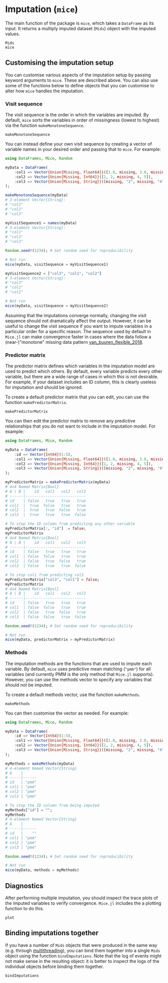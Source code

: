 # Imputation (`mice`)
The main function of the package is `mice`, which takes a `DataFrame` as its input. It returns a multiply imputed dataset (`Mids`) object with the imputed values.

```@docs
Mids
mice
```

## Customising the imputation setup
You can customise various aspects of the imputation setup by passing keyword arguments to `mice`. These are described above. You can also use some of the functions below to define objects that you can customise to alter how `mice` handles the imputation.

### Visit sequence
The visit sequence is the order in which the variables are imputed. By default, `mice` sorts the variables in order of missingness (lowest to highest) via the function `makeMonotoneSequence`.

```@docs
makeMonotoneSequence
```

You can instead define your own visit sequence by creating a vector of variable names in your desired order and passing that to `mice`. For example:

```julia
using DataFrames, Mice, Random

myData = DataFrame(
    :col1 => Vector{Union{Missing, Float64}}([1.0, missing, 3.0, missing, 5.0]),
    :col2 => Vector{Union{Missing, Int64}}([1, 2, missing, 4, 5]),
    :col3 => Vector{Union{Missing, String}}([missing, "2", missing, "4", missing])
);

makeMonotoneSequence(myData)
# 3-element Vector{String}:
# "col2"
# "col1"
# "col3"

myVisitSequence1 = names(myData)
# 3-element Vector{String}:
# "col1"
# "col2"
# "col3"

Random.seed!(1234); # Set random seed for reproducibility

# Not run
mice(myData, visitSequence = myVisitSequence1)

myVisitSequence2 = ["col3", "col1", "col2"]
# 3-element Vector{String}:
# "col3"
# "col1"
# "col2"

# Not run
mice(myData, visitSequence = myVisitSequence2)
```

Assuming that the imputations converge normally, changing the visit sequence should not dramatically affect the output. However, it can be useful to change the visit sequence if you want to impute variables in a particular order for a specific reason. The sequence used by default in `Mice.jl` can make convergence faster in cases where the data follow a (near-)"monotone" missing data pattern [van_buuren_flexible_2018](@cite).

### Predictor matrix
The predictor matrix defines which variables in the imputation model are used to predict which others. By default, every variable predicts every other variable, but there are a wide range of cases in which this is not desirable. For example, if your dataset includes an ID column, this is clearly useless for imputation and should be ignored.

To create a default predictor matrix that you can edit, you can use the function `makePredictorMatrix`.

```@docs
makePredictorMatrix
```

You can then edit the predictor matrix to remove any predictive relationships that you do not want to include in the imputation model. For example:

```julia
using DataFrames, Mice, Random

myData = DataFrame(
    :id => Vector{Int64}(1:5),
    :col1 => Vector{Union{Missing, Float64}}([1.0, missing, 3.0, missing, 5.0]),
    :col2 => Vector{Union{Missing, Int64}}([1, 2, missing, 4, 5]),
    :col3 => Vector{Union{Missing, String}}([missing, "2", missing, "4", missing])
);

myPredictorMatrix = makePredictorMatrix(myData)
# 4x4 Named Matrix{Bool}
# A \ B |    id   col1   col2   col3
# ------|---------------------------
# id    | false   true   true   true
# col1  |  true  false   true   true
# col2  |  true   true  false   true
# col3  |  true   true   true  false

# To stop the ID column from predicting any other variable
myPredictorMatrix[:, "id"] .= false;
myPredictorMatrix
# 4x4 Named Matrix{Bool}
# A \ B |    id   col1   col2   col3
# ------|---------------------------
# id    | false   true   true   true
# col1  | false  false   true   true
# col2  | false   true  false   true
# col3  | false   true   true  false

# To stop col1 from predicting col3
myPredictorMatrix["col3", "col1"] = false;
myPredictorMatrix
# 4x4 Named Matrix{Bool}
# A \ B |    id   col1   col2   col3
# ------|---------------------------
# id    | false   true   true   true
# col1  | false  false   true   true
# col2  | false   true  false   true
# col3  | false  false   true  false

Random.seed!(1234); # Set random seed for reproducibility

# Not run
mice(myData, predictorMatrix = myPredictorMatrix)
```

### Methods
The imputation methods are the functions that are used to impute each variable. By default, `mice` uses predictive mean matching (`"pmm"`) for all variables (and currently PMM is the only method that `Mice.jl` supports). However, you can use the methods vector to specify any variables that should not be imputed.

To create a default methods vector, use the function `makeMethods`.

```@docs
makeMethods
```

You can then customise the vector as needed. For example:

```julia
using DataFrames, Mice, Random

myData = DataFrame(
    :id => Vector{Int64}(1:5),
    :col1 => Vector{Union{Missing, Float64}}([1.0, missing, 3.0, missing, 5.0]),
    :col2 => Vector{Union{Missing, Int64}}([1, 2, missing, 4, 5]),
    :col3 => Vector{Union{Missing, String}}([missing, "2", missing, "4", missing])
);

myMethods = makeMethods(myData)
# 4-element Named Vector{String}
# A    |
# -----|------
# id   | "pmm"
# col1 | "pmm"
# col2 | "pmm"
# col3 | "pmm"

# To stop the ID column from being imputed
myMethods["id"] = "";
myMethods
# 4-element Named Vector{String}
# A    |
# -----|------
# id   |    ""
# col1 | "pmm"
# col2 | "pmm"
# col3 | "pmm"

Random.seed!(1234); # Set random seed for reproducibility

# Not run
mice(myData, methods = myMethods)
```

## Diagnostics
After performing multiple imputation, you should inspect the trace plots of the imputed variables to verify convergence. `Mice.jl` includes the a plotting function to do this.

```@docs
plot
```

## Binding imputations together
If you have a number of `Mids` objects that were produced in the same way (e.g. through [multithreading](#multithreading)), you can bind them together into a single `Mids` object using the function `bindImputations`. Note that the log of events might not make sense in the resulting object: it is better to inspect the logs of the individual objects before binding them together.

```@docs
bindImputations
```